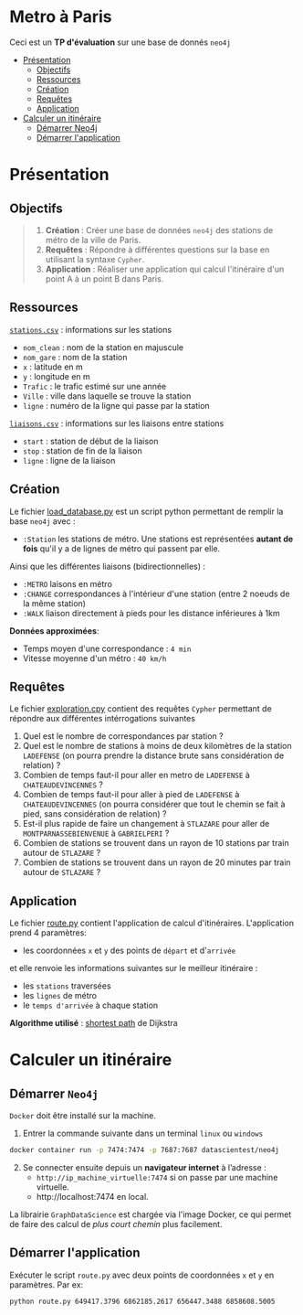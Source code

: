 # Metro à Paris

Ceci est un **TP d'évaluation** sur une base de donnés `neo4j`
- [Présentation](#présentation)
    - [Objectifs](#objectifs)
    - [Ressources](#ressources)
    - [Création](#création)
    - [Requêtes](#requêtes)
    - [Application](#application)
- [Calculer un itinéraire](#calculer-un-itinéraire)
    - [Démarrer Neo4j](#démarrer-neo4j)
    - [Démarrer l'application](#démarrer-lapplication)


# Présentation

## Objectifs

> 1. **Création** : Créer une base de données `neo4j` des stations de métro de la ville de Paris.
> 2. **Requêtes** : Répondre à différentes questions sur la base en utilisant la syntaxe `Cypher`.
> 3. **Application** : Réaliser une application qui calcul l'itinéraire d'un point A à un point B dans Paris.

## Ressources

[`stations.csv`](data/stations.csv) : informations sur les stations
- `nom_clean` : nom de la station en majuscule
- `nom_gare` : nom de la station
- `x` : latitude en m
- `y` : longitude en m
- `Trafic` : le trafic estimé sur une année
- `Ville` : ville dans laquelle se trouve la station
- `ligne` : numéro de la ligne qui passe par la station

[`liaisons.csv`](data/liaisons.csv) : informations sur les liaisons entre stations
- `start` : station de début de la liaison
- `stop` : station de fin de la liaison
- `ligne` : ligne de la liaison

## Création
Le fichier [load_database.py](load_database.py) est un script python permettant de remplir la base `neo4j` avec :
-  `:Station` les stations de métro. Une stations est représentées **autant de fois** qu'il y a de lignes de métro qui passent par elle.

Ainsi que les différentes liaisons (bidirectionnelles) :
- `:METRO` laisons en métro
- `:CHANGE` correspondances à l'intérieur d'une station (entre 2 noeuds de la même station)
- `:WALK` liaison directement à pieds pour les distance inférieures à 1km

**Données approximées**:
- Temps moyen d'une correspondance : `4 min`
- Vitesse moyenne d'un métro : `40 km/h`

## Requêtes
Le fichier [exploration.cpy](exploration.cyp) contient des requêtes `Cypher` permettant de répondre aux différentes intérrogations suivantes

1. Quel est le nombre de correspondances par station ?
2. Quel est le nombre de stations à moins de deux kilomètres de la station `LADEFENSE` (on pourra prendre la distance brute sans considération de relation) ?
3. Combien de temps faut-il pour aller en metro de `LADEFENSE` à `CHATEAUDEVINCENNES` ?
4. Combien de temps faut-il pour aller à pied de `LADEFENSE` à `CHATEAUDEVINCENNES` (on pourra considérer que tout le chemin se fait à pied, sans considération de relation) ?
5. Est-il plus rapide de faire un changement à `STLAZARE` pour aller de `MONTPARNASSEBIENVENUE` à `GABRIELPERI` ?
6. Combien de stations se trouvent dans un rayon de 10 stations par train autour de `STLAZARE` ?
7. Combien de stations se trouvent dans un rayon de 20 minutes par train autour de `STLAZARE` ?

## Application
Le fichier [route.py](route.py) contient l'application de calcul d'itinéraires.
L'application prend 4 paramètres:
- les coordonnées `x` et `y` des points de `départ` et d'`arrivée`

et elle renvoie les informations suivantes sur le meilleur itinéraire :
- les `stations` traversées
- les `lignes` de métro
- le `temps d'arrivée` à chaque station

**Algorithme utilisé** : [shortest path](https://en.wikipedia.org/wiki/Dijkstra%27s_algorithm) de Dijkstra 

# Calculer un itinéraire

## Démarrer `Neo4j`

`Docker` doit être installé sur la machine.

1. Entrer la commande suivante dans un terminal `linux` ou `windows`
```bash
docker container run -p 7474:7474 -p 7687:7687 datascientest/neo4j
```
2. Se connecter ensuite depuis un **navigateur internet** à l’adresse :
    - `http://ip_machine_virtuelle:7474` si on passe par une machine virtuelle.
    - http://localhost:7474 en local.

La librairie `GraphDataScience` est chargée via l'image Docker, ce qui permet de faire des calcul de *plus court chemin* plus facilement.

## Démarrer l'application
Exécuter le script `route.py` avec deux points de coordonnées `x` et `y` en paramètres. Par ex:

```bash
python route.py 649417.3796 6862185.2617 656447.3488 6858608.5005
```
